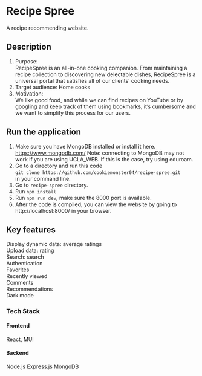 # Recipe Spree
A recipe recommending website.
## Description
1. Purpose:   
RecipeSpree is an all-in-one cooking companion. From maintaining a recipe collection to discovering new delectable dishes, RecipeSpree is a universal portal that satisfies all of our clients’ cooking needs. 
2. Target audience: Home cooks
3. Motivation:  
We like good food, and while we can find recipes on YouTube or by googling and keep track of them using bookmarks, it’s cumbersome and we want to simplify this process for our users. 
## Run the application
1. Make sure you have MongoDB installed or install it here. https://www.mongodb.com/ Note: connecting to MongoDB may not work if you are using UCLA_WEB. If this is the case, try using eduroam.
2. Go to a directory and run this code   
`git clone https://github.com/cookiemonster04/recipe-spree.git`  
in your command line.
2. Go to `recipe-spree` directory.
3. Run `npm install`
4. Run `npm run dev`, make sure the 8000 port is available.
5. After the code is compiled, you can view the website by going to http://localhost:8000/ in your browser. 

## Key features
Display dynamic data: average ratings  
Upload data: rating  
Search: search  
Authentication  
Favorites  
Recently viewed  
Comments  
Recommendations  
Dark mode  
### Tech Stack
#### Frontend
React, MUI
#### Backend
Node.js Express.js MongoDB

